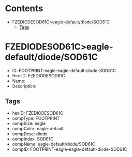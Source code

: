



Contents
========

* [FZEDIODESOD61C>eagle-default/diode/SOD61C](#fzediodesod61ceagle-defaultdiodesod61c)
	* [Tags](#tags)

# FZEDIODESOD61C>eagle-default/diode/SOD61C

- ID: FOOTPRINT-eagle-eagle-default-diode-SOD61C
- Hex ID: FZEDIODESOD61C
- Name: 
- Description: 

## Tags

- hexID: FZEDIODESOD61C
- oompType: FOOTPRINT
- oompSize: eagle
- oompColor: eagle-default
- oompDesc: diode
- oompIndex: SOD61C
- oompName: eagle-default/diode/SOD61C
- oompID: FOOTPRINT-eagle-eagle-default-diode-SOD61C
